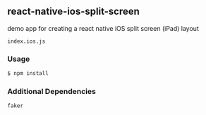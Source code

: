 ## react-native-ios-split-screen

demo app for creating a react native iOS split screen (iPad) layout

`index.ios.js`

### Usage

```sh
$ npm install
```

### Additional Dependencies

`faker`